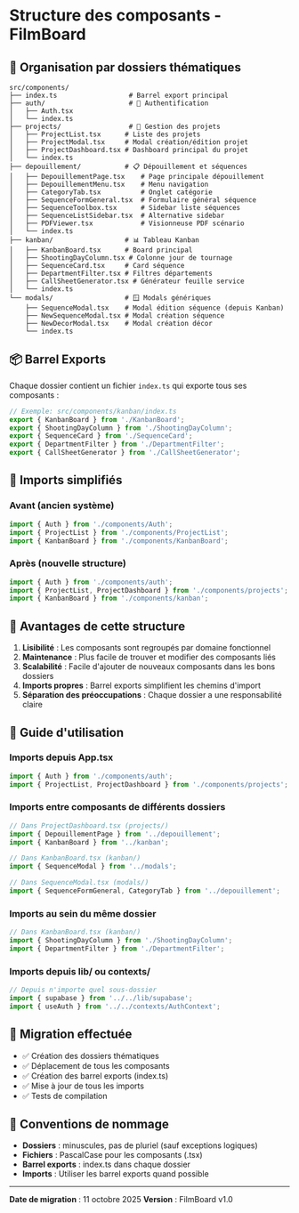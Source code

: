 # Structure des composants - FilmBoard

## 📁 Organisation par dossiers thématiques

```
src/components/
├── index.ts                  # Barrel export principal
├── auth/                     # 👤 Authentification
│   ├── Auth.tsx
│   └── index.ts
├── projects/                 # 📂 Gestion des projets
│   ├── ProjectList.tsx      # Liste des projets
│   ├── ProjectModal.tsx     # Modal création/édition projet
│   ├── ProjectDashboard.tsx # Dashboard principal du projet
│   └── index.ts
├── depouillement/           # 📋 Dépouillement et séquences
│   ├── DepouillementPage.tsx    # Page principale dépouillement
│   ├── DepouillementMenu.tsx    # Menu navigation
│   ├── CategoryTab.tsx          # Onglet catégorie
│   ├── SequenceFormGeneral.tsx  # Formulaire général séquence
│   ├── SequenceToolbox.tsx      # Sidebar liste séquences
│   ├── SequenceListSidebar.tsx  # Alternative sidebar
│   ├── PDFViewer.tsx            # Visionneuse PDF scénario
│   └── index.ts
├── kanban/                  # 📊 Tableau Kanban
│   ├── KanbanBoard.tsx      # Board principal
│   ├── ShootingDayColumn.tsx # Colonne jour de tournage
│   ├── SequenceCard.tsx     # Card séquence
│   ├── DepartmentFilter.tsx # Filtres départements
│   ├── CallSheetGenerator.tsx # Générateur feuille service
│   └── index.ts
└── modals/                  # 🪟 Modals génériques
    ├── SequenceModal.tsx    # Modal édition séquence (depuis Kanban)
    ├── NewSequenceModal.tsx # Modal création séquence
    ├── NewDecorModal.tsx    # Modal création décor
    └── index.ts
```

## 📦 Barrel Exports

Chaque dossier contient un fichier `index.ts` qui exporte tous ses composants :

```typescript
// Exemple: src/components/kanban/index.ts
export { KanbanBoard } from './KanbanBoard';
export { ShootingDayColumn } from './ShootingDayColumn';
export { SequenceCard } from './SequenceCard';
export { DepartmentFilter } from './DepartmentFilter';
export { CallSheetGenerator } from './CallSheetGenerator';
```

## 🔗 Imports simplifiés

### Avant (ancien système)
```typescript
import { Auth } from './components/Auth';
import { ProjectList } from './components/ProjectList';
import { KanbanBoard } from './components/KanbanBoard';
```

### Après (nouvelle structure)
```typescript
import { Auth } from './components/auth';
import { ProjectList, ProjectDashboard } from './components/projects';
import { KanbanBoard } from './components/kanban';
```

## 🎯 Avantages de cette structure

1. **Lisibilité** : Les composants sont regroupés par domaine fonctionnel
2. **Maintenance** : Plus facile de trouver et modifier des composants liés
3. **Scalabilité** : Facile d'ajouter de nouveaux composants dans les bons dossiers
4. **Imports propres** : Barrel exports simplifient les chemins d'import
5. **Séparation des préoccupations** : Chaque dossier a une responsabilité claire

## 📖 Guide d'utilisation

### Imports depuis App.tsx
```typescript
import { Auth } from './components/auth';
import { ProjectList, ProjectDashboard } from './components/projects';
```

### Imports entre composants de différents dossiers
```typescript
// Dans ProjectDashboard.tsx (projects/)
import { DepouillementPage } from '../depouillement';
import { KanbanBoard } from '../kanban';

// Dans KanbanBoard.tsx (kanban/)
import { SequenceModal } from '../modals';

// Dans SequenceModal.tsx (modals/)
import { SequenceFormGeneral, CategoryTab } from '../depouillement';
```

### Imports au sein du même dossier
```typescript
// Dans KanbanBoard.tsx (kanban/)
import { ShootingDayColumn } from './ShootingDayColumn';
import { DepartmentFilter } from './DepartmentFilter';
```

### Imports depuis lib/ ou contexts/
```typescript
// Depuis n'importe quel sous-dossier
import { supabase } from '../../lib/supabase';
import { useAuth } from '../../contexts/AuthContext';
```

## 🔄 Migration effectuée

- ✅ Création des dossiers thématiques
- ✅ Déplacement de tous les composants
- ✅ Création des barrel exports (index.ts)
- ✅ Mise à jour de tous les imports
- ✅ Tests de compilation

## 🎨 Conventions de nommage

- **Dossiers** : minuscules, pas de pluriel (sauf exceptions logiques)
- **Fichiers** : PascalCase pour les composants (.tsx)
- **Barrel exports** : index.ts dans chaque dossier
- **Imports** : Utiliser les barrel exports quand possible

---

**Date de migration** : 11 octobre 2025
**Version** : FilmBoard v1.0
